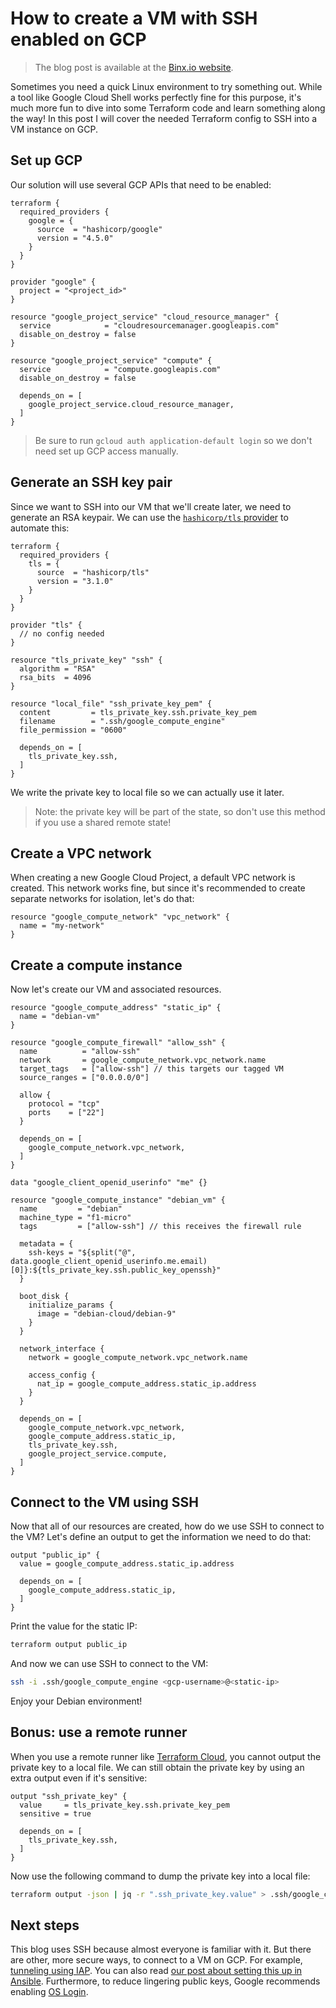 # How to create a VM with SSH enabled on GCP

> The blog post is available at the [Binx.io website](https://binx.io/blog/2022/01/07/how-to-create-a-vm-with-ssh-enabled-on-gcp/).

Sometimes you need a quick Linux environment to try something out.
While a tool like Google Cloud Shell works perfectly fine for this purpose,
it's much more fun to dive into some Terraform code and learn something along the way!
In this post I will cover the needed Terraform config to SSH into a VM instance on GCP.

## Set up GCP

Our solution will use several GCP APIs that need to be enabled:

```hcl
terraform {
  required_providers {
    google = {
      source  = "hashicorp/google"
      version = "4.5.0"
    }
  }
}

provider "google" {
  project = "<project_id>"
}

resource "google_project_service" "cloud_resource_manager" {
  service            = "cloudresourcemanager.googleapis.com"
  disable_on_destroy = false
}

resource "google_project_service" "compute" {
  service            = "compute.googleapis.com"
  disable_on_destroy = false

  depends_on = [
    google_project_service.cloud_resource_manager,
  ]
}
```

> Be sure to run `gcloud auth application-default login` so we don't need set up GCP access manually.

## Generate an SSH key pair

Since we want to SSH into our VM that we'll create later, we need to generate an RSA keypair.
We can use the [`hashicorp/tls` provider](https://registry.terraform.io/providers/hashicorp/tls/latest) to automate this:

```hcl
terraform {
  required_providers {
    tls = {
      source  = "hashicorp/tls"
      version = "3.1.0"
    }
  }
}

provider "tls" {
  // no config needed
}

resource "tls_private_key" "ssh" {
  algorithm = "RSA"
  rsa_bits  = 4096
}

resource "local_file" "ssh_private_key_pem" {
  content         = tls_private_key.ssh.private_key_pem
  filename        = ".ssh/google_compute_engine"
  file_permission = "0600"

  depends_on = [
    tls_private_key.ssh,
  ]
}
```

We write the private key to local file so we can actually use it later.

> Note: the private key will be part of the state, so don't use this method if you use a shared remote state!

## Create a VPC network

When creating a new Google Cloud Project, a default VPC network is created.
This network works fine, but since it's recommended to create separate networks for isolation, let's do that:

```hcl
resource "google_compute_network" "vpc_network" {
  name = "my-network"
}
```

## Create a compute instance

Now let's create our VM and associated resources.

```hcl
resource "google_compute_address" "static_ip" {
  name = "debian-vm"
}

resource "google_compute_firewall" "allow_ssh" {
  name          = "allow-ssh"
  network       = google_compute_network.vpc_network.name
  target_tags   = ["allow-ssh"] // this targets our tagged VM
  source_ranges = ["0.0.0.0/0"]

  allow {
    protocol = "tcp"
    ports    = ["22"]
  }

  depends_on = [
    google_compute_network.vpc_network,
  ]
}

data "google_client_openid_userinfo" "me" {}

resource "google_compute_instance" "debian_vm" {
  name         = "debian"
  machine_type = "f1-micro"
  tags         = ["allow-ssh"] // this receives the firewall rule

  metadata = {
    ssh-keys = "${split("@", data.google_client_openid_userinfo.me.email)[0]}:${tls_private_key.ssh.public_key_openssh}"
  }

  boot_disk {
    initialize_params {
      image = "debian-cloud/debian-9"
    }
  }

  network_interface {
    network = google_compute_network.vpc_network.name

    access_config {
      nat_ip = google_compute_address.static_ip.address
    }
  }

  depends_on = [
    google_compute_network.vpc_network,
    google_compute_address.static_ip,
    tls_private_key.ssh,
    google_project_service.compute,
  ]
}
```

## Connect to the VM using SSH

Now that all of our resources are created, how do we use SSH to connect to the VM?
Let's define an output to get the information we need to do that:

```hcl
output "public_ip" {
  value = google_compute_address.static_ip.address

  depends_on = [
    google_compute_address.static_ip,
  ]
}
```

Print the value for the static IP:

```bash
terraform output public_ip
```

And now we can use SSH to connect to the VM:

```bash
ssh -i .ssh/google_compute_engine <gcp-username>@<static-ip>
```

Enjoy your Debian environment!

## Bonus: use a remote runner

When you use a remote runner like [Terraform Cloud](https://www.terraform.io/cloud), you cannot output the private key to a local file.
We can still obtain the private key by using an extra output even if it's sensitive:

```hcl
output "ssh_private_key" {
  value     = tls_private_key.ssh.private_key_pem
  sensitive = true

  depends_on = [
    tls_private_key.ssh,
  ]
}
```

Now use the following command to dump the private key into a local file:

```bash
terraform output -json | jq -r ".ssh_private_key.value" > .ssh/google_compute_engine
```

## Next steps

This blog uses SSH because almost everyone is familiar with it.
But there are other, more secure ways, to connect to a VM on GCP.
For example, [tunneling using IAP](https://cloud.google.com/iap/docs/using-tcp-forwarding#starting_ssh).
You can also read [our post about setting this up in Ansible](https://binx.io/blog/2021/03/10/how-to-tell-ansible-to-use-gcp-iap-tunneling/).
Furthermore, to reduce lingering public keys, Google recommends enabling [OS Login](https://cloud.google.com/compute/docs/instances/managing-instance-access).

